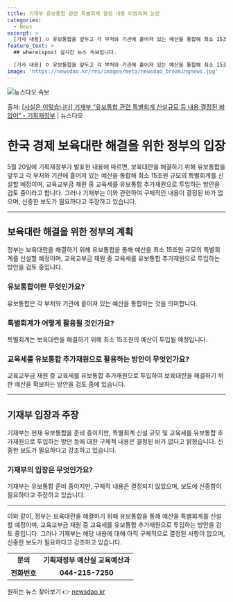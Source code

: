 ```yaml
---
title: 기재부 유보통합 관련 특별회계 결정 내용 미밝히며 논란
categories:
  - News
excerpt: >
  [기사 내용] ㅇ 유보통합을 앞두고 각 부처와 기관에 흩어져 있는 예산을 통합해 최소 15조원 규모의 특별회…
feature_text: >
  ## whereispost 실시간 뉴스 속보입니다.

  [기사 내용] ㅇ 유보통합을 앞두고 각 부처와 기관에 흩어져 있는 예산을 통합해 최소 15조원 규모의 특별회…
image: 'https://newsdao.kr/res/images/meta/newsdao_breakingnews.jpg'
---
```


![뉴스다오 속보](https://newsdao.kr/res/images/meta/newsdao_breakingnews.jpg)

<p>출처: <a href="https://newsdao.kr/3866" rel="dofollow">[사실은 이렇습니다] 기재부 “유보통합 관련 특별회계 신설규모 등 내용 결정된 바 없어” - 기획재정부</a> | 뉴스다오</p>

<h1>한국 경제 보육대란 해결을 위한 정부의 입장</h1>

<p data-ke-size="size16">5월 20일에 기획재정부가 발표한 내용에 따르면, 보육대란을 해결하기 위해 유보통합을 앞두고 각 부처와 기관에 흩어져 있는 예산을 통합해 최소 15조원 규모의 특별회계를 신설할 예정이며, 교육교부금 재원 중 교육세를 유보통합 추가재원으로 투입하는 방안을 검토 중이라고 합니다. 그러나 기재부는 이와 관련하여 구체적인 내용이 결정된 바가 없으며, 신중한 보도가 필요하다고 주장하고 있습니다.</p>

<hr>

<h2 data-ke-size="size26">보육대란 해결을 위한 정부의 계획</h2>
<p data-ke-size="size16">정부는 보육대란을 해결하기 위해 유보통합을 통해 예산을 최소 15조원 규모의 특별회계를 신설할 예정이며, 교육교부금 재원 중 교육세를 유보통합 추가재원으로 투입하는 방안을 검토 중입니다.</p>

<h3>유보통합이란 무엇인가요?</h3>
<p data-ke-size="size16">유보통합은 각 부처와 기관에 흩어져 있는 예산을 통합하는 것을 의미합니다.</p>

<h3>특별회계가 어떻게 활용될 것인가요?</h3>
<p data-ke-size="size16">특별회계는 보육대란을 해결하기 위해 최소 15조원의 예산이 투입될 예정입니다.</p>

<h3>교육세를 유보통합 추가재원으로 활용하는 방안이 무엇인가요?</h3>
<p data-ke-size="size16">교육교부금 재원 중 교육세를 유보통합 추가재원으로 투입하여 보육대란을 해결하기 위한 예산을 확보하는 방안을 검토 중에 있습니다.</p>

<hr>

<h2 data-ke-size="size26">기재부 입장과 주장</h2>
<p data-ke-size="size16">기재부는 현재 유보통합을 준비 중이지만, 특별회계 신설 규모 및 교육세를 유보통합 추가재원으로 투입하는 방안 등에 대한 구체적 내용은 결정된 바가 없다고 밝혔습니다. 신중한 보도가 필요하다고 강조하고 있습니다.</p>

<h3>기재부의 입장은 무엇인가요?</h3>
<p data-ke-size="size16">기재부는 유보통합 준비 중이지만, 구체적 내용은 결정되지 않았으며, 보도에 신중함이 필요하다고 주장하고 있습니다.</p>

<hr>

<p data-ke-size="size16">이와 같이, 정부는 보육대란을 해결하기 위해 유보통합을 통해 예산을 특별회계를 신설할 예정이며, 교육교부금 재원 중 교육세를 유보통합 추가재원으로 투입하는 방안을 검토 중입니다. 그러나 기재부는 해당 내용에 대해 아직 구체적으로 결정된 사항이 없으며, 신중한 보도가 필요하다고 강조하고 있습니다.</p>

<table>
<tbody>
<tr>
<td style="text-align: center; height: 17px;"><b>문의</b></td>
<td style="text-align: center; height: 17px;"><b>기획재정부 예산실 교육예산과</b></td>
</tr>
<tr>
<td style="text-align: center; height: 17px;"><b>전화번호</b></td>
<td style="text-align: center; height: 17px;"><b>044-215-7250</b></td>
</tr>
</tbody>
</table> 

원하는 뉴스 찾아보기 👉 <a href="https://newsdao.kr" rel="dofollow">newsdao.kr</a>


